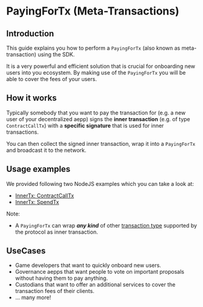 # PayingForTx (Meta-Transactions)

## Introduction
This guide explains you how to perform a `PayingForTx` (also known as meta-transaction) using the SDK.

It is a very powerful and efficient solution that is crucial for onboarding new users into you ecosystem. By making use of the `PayingForTx` you will be able to cover the fees of your users.

## How it works
Typically somebody that you want to pay the transaction for (e.g. a new user of your decentralized aepp) signs the **inner transaction** (e.g. of type `ContractCallTx`) with a **specific signature** that is used for inner transactions.

You can then collect the signed inner transaction, wrap it into a `PayingForTx` and broadcast it to the network.

## Usage examples
We provided following two NodeJS examples which you can take a look at:

- [InnerTx: ContractCallTx](https://docs.aeternity.com/aepp-sdk-js/v13.1.0/examples/node/paying-for-contract-call-tx/)
- [InnerTx: SpendTx](https://docs.aeternity.com/aepp-sdk-js/v13.1.0/examples/node/paying-for-spend-tx/)

Note:

- A `PayingForTx` can wrap ***any kind*** of other [transaction type](https://docs.aeternity.com/protocol/consensus/index.html#transactions_1) supported by the protocol as inner transaction.

## UseCases
- Game developers that want to quickly onboard new users.
- Governance aepps that want people to vote on important proposals without having them to pay anything.
- Custodians that want to offer an additional services to cover the transaction fees of their clients.
- ... many more!

